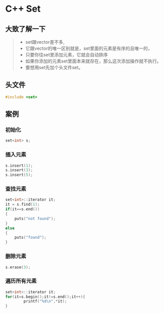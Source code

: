 # C++ Set

## 大致了解一下

> * set跟vector差不多,
> * 它跟vector的唯一区别就是，set里面的元素是有序的且唯一的，
> * 只要你往set里添加元素，它就会自动排序
> * 如果你添加的元素set里面本来就存在，那么这次添加操作就不执行。
> * 要想用set先加个头文件set。

## 头文件

```c++
#include <set>
```



## 案例

###  初始化

```c++
set<int> s;
```

### 插入元素

```c++
s.insert(1);
s.insert(3);
s.insert(5);
```

### 查找元素

```c++
set<int>::iterator it;
it = s.find(1);
if(it==s.end()) 
{
	puts("not found");
}
else 
{
	puts("found");
}
```

### 删除元素

```c++
s.erase(3);
```

### 遍历所有元素

```c++
set<int>::iterator it;
for(it=s.begin();it!=s.end();it++){
        printf("%d\n",*it);
}
```

